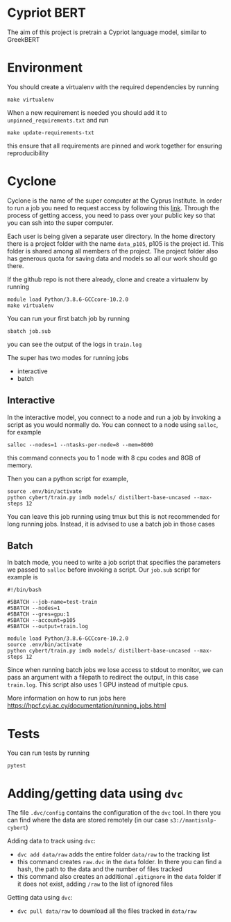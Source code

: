 # Cypriot BERT

The aim of this project is pretrain a Cypriot language model, similar to GreekBERT

# Environment

You should create a virtualenv with the required dependencies by running
```
make virtualenv
```

When a new requirement is needed you should add it to `unpinned_requirements.txt` and run
```
make update-requirements-txt
```
this ensure that all requirements are pinned and work together for ensuring reproducibility

# Cyclone

Cyclone is the name of the super computer at the Cyprus Institute. In order to run a job you need to request access by following
this [link](https://hpcfsupport.atlassian.net/servicedesk/customer/portal/3/create/29). Through the process of getting access,
you need to pass over your public key so that you can ssh into the super computer.

Each user is being given a separate user directory. In the home directory there is a project folder with the name `data_p105`, p105
is the project id. This folder is shared among all members of the project. The project folder also has generous quota for saving data
and models so all our work should go there.

If the github repo is not there already, clone and create a virtualenv by running
```
module load Python/3.8.6-GCCcore-10.2.0
make virtualenv
```

You can run your first batch job by running
```
sbatch job.sub
```
you can see the output of the logs in `train.log`

The super has two modes for running jobs

- interactive
- batch

## Interactive

In the interactive model, you connect to a node and run a job by invoking a script as you would normally do. You can connect
to a node using `salloc`, for example
```
salloc --nodes=1 --ntasks-per-node=8 --mem=8000
```
this command connects you to 1 node with 8 cpu codes and 8GB of memory.

Then you can a python script for example,
```
source .env/bin/activate
python cybert/train.py imdb models/ distilbert-base-uncased --max-steps 12
```

You can leave this job running using tmux but this is not recommended for long running jobs. Instead,
it is advised to use a batch job in those cases

## Batch

In batch mode, you need to write a job script that specifies the parameters we passed to `salloc` before
invoking a script. Our `job.sub` script for example is
```
#!/bin/bash

#SBATCH --job-name=test-train
#SBATCH --nodes=1
#SBATCH --gres=gpu:1
#SBATCH --account=p105
#SBATCH --output=train.log

module load Python/3.8.6-GCCcore-10.2.0
source .env/bin/activate
python cybert/train.py imdb models/ distilbert-base-uncased --max-steps 12
```

Since when running batch jobs we lose access to stdout to monitor, we can pass an argument with a filepath
to redirect the output, in this case `train.log`. This script also uses 1 GPU instead of multiple cpus.

More information on how to run jobs here https://hpcf.cyi.ac.cy/documentation/running_jobs.html

# Tests

You can run tests by running
```
pytest
```

# Adding/getting data using `dvc`
The file `.dvc/config` contains the configuration of the `dvc` tool. In there you can find where the data are stored remotely (in our case `s3://mantisnlp-cybert`)

Adding data to track using `dvc`:

* `dvc add data/raw` adds the entire folder `data/raw` to the tracking list
* this command creates `raw.dvc` in the `data` folder. In there  you can find a hash, the path to the data and the number of files tracked
* this command also creates an additional `.gitignore` in the `data` folder if it does not exist, adding `/raw` to the list of ignored files

Getting data using `dvc`:
* `dvc pull data/raw` to download all the files tracked in `data/raw`
